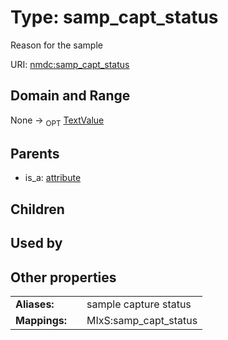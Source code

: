 
# Type: samp_capt_status


Reason for the sample

URI: [nmdc:samp_capt_status](https://microbiomedata/meta/samp_capt_status)


## Domain and Range

None ->  <sub>OPT</sub> [TextValue](TextValue.md)

## Parents

 *  is_a: [attribute](attribute.md)

## Children


## Used by


## Other properties

|  |  |  |
| --- | --- | --- |
| **Aliases:** | | sample capture status |
| **Mappings:** | | MIxS:samp_capt_status |

